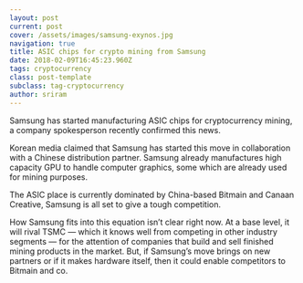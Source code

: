```yaml
---
layout: post
current: post
cover: /assets/images/samsung-exynos.jpg
navigation: true
title: ASIC chips for crypto mining from Samsung
date: 2018-02-09T16:45:23.960Z
tags: cryptocurrency
class: post-template
subclass: tag-cryptocurrency
author: sriram
---
```

Samsung has started manufacturing ASIC chips for cryptocurrency mining, a company spokesperson recently confirmed this news.

Korean media claimed that Samsung has started this move in collaboration with a Chinese distribution partner. Samsung already manufactures high capacity GPU to handle computer graphics, some which are already used for mining purposes.

The ASIC place is currently dominated by China-based  Bitmain and Canaan Creative, Samsung is all set to give a tough competition.



How Samsung fits into this equation isn’t clear right now. At a base level, it will rival TSMC — which it knows well from competing in other industry segments — for the attention of companies that build and sell finished mining products in the market. But, if Samsung’s move brings on new partners or if it makes hardware itself, then it could enable competitors to Bitmain and co.
